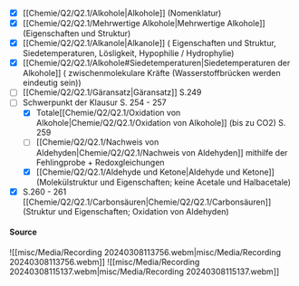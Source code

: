 - [x] [[Chemie/Q2/Q2.1/Alkohole|Alkohole]] (Nomenklatur)
- [x] [[Chemie/Q2/Q2.1/Mehrwertige Alkohole|Mehrwertige Alkohole]] (Eigenschaften und Struktur)
- [x] [[Chemie/Q2/Q2.1/Alkanole|Alkanole]] ( Eigenschaften und Struktur, Siedetemperaturen, Lösligkeit, Hypophilie / Hydrophylie)
- [x] [[Chemie/Q2/Q2.1/Alkohole#Siedetemperaturen|Siedetemperaturen der Alkohole]] ( zwischenmolekulare Kräfte (Wasserstoffbrücken werden eindeutig sein))
 - [ ] [[Chemie/Q2/Q2.1/Gäransatz|Gäransatz]] S.249
 - [ ]  Schwerpunkt der Klausur S. 254 - 257
	 - [x] Totale[[Chemie/Q2/Q2.1/Oxidation von Alkohole|Chemie/Q2/Q2.1/Oxidation von Alkohole]] (bis zu CO2) S. 259
	 - [ ] [[Chemie/Q2/Q2.1/Nachweis von Aldehyden|Chemie/Q2/Q2.1/Nachweis von Aldehyden]] mithilfe der Fehlingprobe + Redoxgleichungen
	 - [x] [[Chemie/Q2/Q2.1/Aldehyde und Ketone|Aldehyde und Ketone]] (Molekülstruktur und Eigenschaften; keine Acetale und Halbacetale)
- [x] S.260 - 261 [[Chemie/Q2/Q2.1/Carbonsäuren|Chemie/Q2/Q2.1/Carbonsäuren]] (Struktur und Eigenschaften; Oxidation von Aldehyden)

#### Source 
![[misc/Media/Recording 20240308113756.webm|misc/Media/Recording 20240308113756.webm]]
![[misc/Media/Recording 20240308115137.webm|misc/Media/Recording 20240308115137.webm]]
